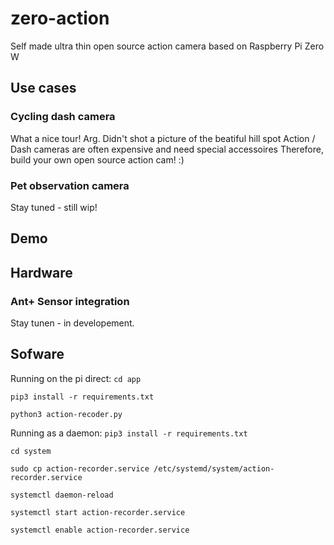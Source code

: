 # zero-action
Self made ultra thin open source action camera based on Raspberry Pi Zero W

## Use cases

### Cycling dash camera
What a nice tour! Arg. Didn't shot a picture of the beatiful hill spot
Action / Dash cameras are often expensive and need special accessoires
Therefore, build your own open source action cam! :)

### Pet observation camera
Stay tuned - still wip!


## Demo


## Hardware
### Ant+ Sensor integration
Stay tunen - in developement.

## Sofware
Running on the pi direct:
`cd app`

`pip3 install -r requirements.txt`

`python3 action-recoder.py`

Running as a daemon:
`pip3 install -r requirements.txt`

`cd system`

`sudo cp action-recorder.service /etc/systemd/system/action-recorder.service`

`systemctl daemon-reload`

`systemctl start action-recorder.service`

`systemctl enable action-recorder.service`

